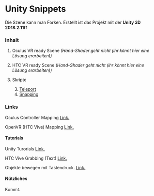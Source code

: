# Unity Snippets

Die Szene kann man Forken. Erstellt ist das Projekt mit der **Unity 3D 2018.2.11f1**

### Inhalt

1. Oculus VR ready Scene _(Hand-Shader geht nicht (ihr könnt hier eine Lösung erarbeiten))_
2. HTC VR ready Scene _(Hand-Shader geht nicht (ihr könnt hier eine Lösung erarbeiten))_
3. Skripte

   3. [Teleport](https://github.com/Polygonschmiede/Snippet/blob/master/Assets/Scripts/Teleport.cs)
   3. [Snapping](https://github.com/Polygonschmiede/Snippet/blob/master/Assets/Scripts/Snapping.cs)
### Links
Oculus Controller Mapping [Link.](https://developer.oculus.com/documentation/unity/latest/concepts/unity-ovrinput/)

OpenVR (HTC Vive) Mapping [Link.](https://docs.unity3d.com/Manual/OpenVRControllers.html)

#### Tutorials
Unity Turorials  [Link.](https://www.raywenderlich.com/unity/)

HTC Vive Grabbing (Text) [Link.](https://www.raywenderlich.com/792-htc-vive-tutorial-for-unity)

Objekte bewegen mit Tastendruck. [Link.](https://www.youtube.com/watch?v=N73EWquTGSY)
#### Nützliches
Kommt.
